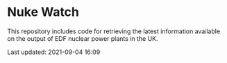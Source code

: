 # Nuke Watch

This repository includes code for retrieving the latest information available on the output of EDF nuclear power plants in the UK.

Last updated: 2021-09-04 16:09